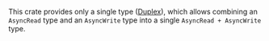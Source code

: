 This crate provides only a single type ([Duplex](https://docs.rs/tokio-duplex/latest/tokio_duplex/struct.Duplex.html)), which allows combining an `AsyncRead` type and an `AsyncWrite` type into a single `AsyncRead + AsyncWrite` type.
